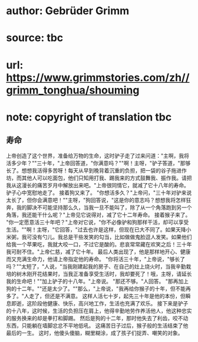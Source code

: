 # author: Gebrüder Grimm
# source: tbc
# url: https://www.grimmstories.com/zh//grimm_tonghua/shouming
# note: copyright of translation tbc

## 寿命 

上帝创造了这个世界，准备给万物的生命，这时驴子走了过来问道："主啊，我将活多少年？""三十年，"上帝回答道，"你满意吗？""啊！主呀，"驴子答道，"那够长了。想想我活得多苦呀！每天从早到晚背着沉重的负担，把一袋的谷子拖进作坊，而其他人可以吃面包，他们只知用打我、踢我来的方式鼓舞我、振作我。请把我从这漫长的痛苦岁月中解放出来吧。"上帝很同情它，就减了它十八年的寿命。
驴子心中宽慰地走了。 接着狗又来了。
"你想活多久？"上帝问，"三十年对驴来说太长了，但你会满意吧！""主呀，"狗回答说，"这是你的意志吗？想想我将怎样狂奔，我的脚决不可能坚持那么久，当我一旦不能叫了，除了从一个角落跑到另一个角落，我还能干什么呢？"上帝见它说得对，减了它十二年寿命。
接着猴子来了。
"你一定愿意活三十年吧？"上帝对它说，"你不必像驴和狗那样干活，却可以享受生活。""啊！主呀，"它回答，"过去也许是这样，但现在已大不同了。如果天降小米粥，我可没有勺儿。我总是干些发笑的勾当，比如做做鬼脸逗人发笑。如果他们给我一个苹果吃，我就大咬一口，不过它是酸的。悲哀常常藏在欢笑之后！三十年我可耐不住。"上帝仁慈，减了它十年。
最后人类出现了，他是那样地开心、健康而又充满生命力，他请上帝指定他的寿命。
"你将活三十年，"上帝说，"够长了吗？""太短了，"人说，"当我刚建起我的房子、在自己的灶上烧火时，当我辛勤栽培的树木刚开花结果时，当我正准备享受生活时，我却要死了！哦，主呀，请延长我的生命吧！""加上驴子的十八年。"上帝说。
"那还不够。"人回答。
"那再加上狗的十二年。""还是太少了。""那么，"上帝说，"我再给你猴子的十年，但不能再多了。"人走了，但还是不满意。
这样人活七十岁，起先三十年是他的本份，但瞬息即逝，这阶段他健康、快乐，高兴地工作，生活也充满了欢乐。
接下来是驴子的十八年，这时候，生活的负担压在肩上，他得辛勤地劳作养活他人，他这种忠实的服务换来的却是拳打和脚踢。
然后是狗的十二年，那时他失去了利齿，咬不动东西，只能躺在墙脚忿忿不平地低吼。
这痛苦日子过后，猴子般的生活结束了他最后的一生。
这时，他傻头傻脑，糊里糊涂，成了孩子们捉弄、嘲笑的对象。
